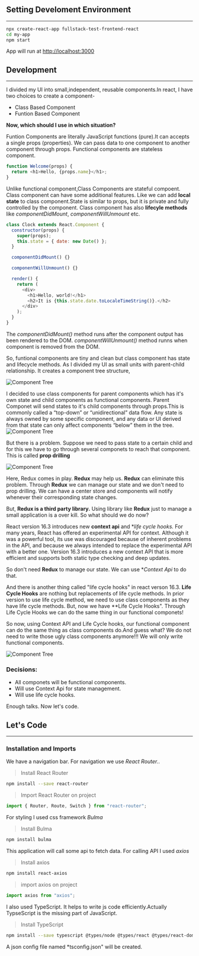 ## Setting Develoment Environment

---

```bash
npx create-react-app fullstack-test-frontend-react
cd my-app
npm start
```

App will run at [http://localhost:3000](http://localhost:3000)

## Development

---

I divided my UI into small,independent, reusable components.In react, I have two choices to create a component-

- Class Based Component
- Funtion Based Component

**Now, which should I use in which situation?**

Funtion Components are literally JavaScript functions (pure).It can accepts a single props (properties). We can pass data to one component to another component through props. Functional components are stateless component.

```javascript
function Welcome(props) {
  return <h1>Hello, {props.name}</h1>;
}
```

Unlike functional component,Class Components are stateful compoent. Class component can have some additional features. Like we can add **local state** to class component.State is similar to props, but it is private and fully controlled by the component.
Class component has also **lifecyle methods** like _componentDidMount_, _componentWillUnmount_ etc.

```javascript
class Clock extends React.Component {
  constructor(props) {
    super(props);
    this.state = { date: new Date() };
  }

  componentDidMount() {}

  componentWillUnmount() {}

  render() {
    return (
      <div>
        <h1>Hello, world!</h1>
        <h2>It is {this.state.date.toLocaleTimeString()}.</h2>
      </div>
    );
  }
}
```

The _componentDidMount()_ method runs after the component output has been rendered to the DOM. _componentWillUnmount()_ method runns when component is removed from the DOM.

So, funtional components are tiny and clean but class component has state and lifecycle methods. As I divided my UI as small units with parent-child relationship. It creates a component tree structure,

![Component Tree](img/Componnet-Architecture.png)

I decided to use class components for parent components which has it's own state and child components as functional components. Parent Componet will send states to it's child components through props.This is commonly called a “top-down” or “unidirectional” data flow. Any state is always owned by some specific component, and any data or UI derived from that state can only affect components “below” them in the tree.
![Component Tree](img/unidirectoinal.gif)

But there is a problem. Suppose we need to pass state to a certain child and for this we have to go through several componets to reach that component. This is called **prop drilling**

![Component Tree](img/prop.gif)

Here, Redux comes in play. **Redux** may help us. **Redux** can eliminate this problem. Through **Redux** we can manage our state and we don't need to prop drilling. We can have a center store and components will notify whenever their corresponding state changes.

But, **Redux is a third party library.** Using library like **Redux** just to manage a small application is a over kill. So what should we do now?

React version 16.3 introduces new **context api** and \*_life cycle hooks._ For many years, React has offered an experimental API for context. Although it was a powerful tool, its use was discouraged because of inherent problems in the API, and because we always intended to replace the experimental API with a better one. Version 16.3 introduces a new context API that is more efficient and supports both static type checking and deep updates.

So don't need **Redux** to manage our state. We can use \*_Context Api_ to do that.

And there is another thing called "life cycle hooks" in react verson 16.3. **Life Cycle Hooks** are nothing but replacements of life cycle methods. In prior version to use life cycle method, we need to use class components as they have life cycle methods. But, now we have \*\*Life Cycle Hooks". Through Life Cycle Hooks we can do the same thing in our functional componets!

So now, using Context API and Life Cycle hooks, our functional component can do the same thing as class components do.And guess what? We do not need to write those ugly class components anymore!!! We will only write functional components.

![Component Tree](img/inner.png)

### Decisions:

- All componets will be functional components.
- Will use Context Api for state management.
- Will use life cycle hooks.

Enough talks. Now let's code.

## Let's Code

---

### Installation and Imports

We have a navigation bar. For navigation we use _React Router._.

> Install React Router

```bash
npm install --save react-router
```

> Import React Router on project

```javascript
import { Router, Route, Switch } from "react-router";
```

For styling I used css framework _Bulma_

> Install Bulma

```bash
npm install bulma
```

This application will call some api to fetch data. For calling API I used _axios_

> Install axios

```bash
npm install react-axios
```

> import axios on project

```javascript
import axios from "axios";
```

I also used TypeScript. It helps to write js code efficiently.Actually TypseScript is the missing part of JavaScript.

> Install TypeScript

```bash
npm install --save typescript @types/node @types/react @types/react-dom @types/jest
```

A json config file named \*tsconfig.json" will be created.
